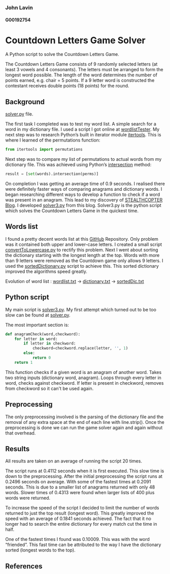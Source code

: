 ### John Lavin
#### G00192754

# Countdown Letters Game Solver
A Python script to solve the Countdown Letters Game. 

The Countdown Letters Game consists of 9 randomly selected letters (at least 3 vowels and 4 consonants). The letters must be arranged to form the longest word possible. The length of the word determines the number of points earned, e.g. chair = 5 points. If a 9 letter word is constructed the contestant receives double points (18 points) for the round.  


## Background
[solver.py][4] file.

The first task I completed was to test my word list. A simple search for a word in my dictionary file. 
I used a script I got online at [wordlistTester][1]. 
My next step was to research Python’s built in iterator module [itertools][2]. This is where I learned of the permutations function:
```python
from itertools import permutations
```
Next step was to compare my list of permutations to actual words from my dictionary file. This was achieved using Python’s [intersection][3] method: 
```python
result = [set(words).intersection(perms)]
```
On completion I was getting an average time of 0.9 seconds. I realised there were definitely faster ways of comparing anagrams and dictionary words. I began researching different ways to develop a function to check if a word was present in an anagram. This lead to my discovery of [STEALTHCOPTER Blog][5]. I developed [solver3.py][6] from this blog. Solver3.py is the python script which solves the Countdown Letters Game in the quickest time. 




## Words list
I found a pretty decent words list at this [GitHub][7] Repository. Only problem was it contained both upper and lower-case letters. I created a small script [convertToLowercase.py][8] to rectify this problem. Next I went about sorting the dictionary starting with the longest length at the top. Words with more than 9 letters were removed as the Countdown game only allows 9 letters. I used the [sortedDictionary.py][9] script to achieve this. This sorted dictionary improved the algorithms speed greatly. 

Evolution of word list : [wordlist.txt][10] -> [dictionary.txt][11] -> [sortedDic.txt][12]


## Python script
My main script is [solver3.py][6]. My first attempt which turned out to be too slow can be found at [solver.py][4]. 

The most important section is:

```python
def anagramCheck(word,checkword):  
    for letter in word:  
        if letter in checkword:  
            checkword=checkword.replace(letter, '', 1)  
        else:  
            return 0  
    return 1  
```
This function checks if a given word is an anagram of another word. Takes two string inputs (dictionary word, anagram). Loops through every letter in word, checks against checkword. If letter is present in checkword, removes from checkword so it can't be used again.


## Preprocessing
The only preprocessing involved is the parsing of the dictionary file and the removal of any extra space at the end of each line with line.strip().
Once the preprocessing is done we can run the game solver again and again without that overhead.



## Results
All results are taken on an average of running the script 20 times.

The script runs at 0.4112 seconds when it is first executed. This slow time is down to the preprocessing. After the initial preprocessing the script runs at 0.2496 seconds on average. With some of the fastest times at 0.2091 seconds. This is due to a smaller list of anagrams returned with only 48 words. Slower times of 0.4313 were found when larger lists of 400 plus words were returned.

To increase the speed of the script I decided to limit the number of words returned to just the top result (longest word). This greatly improved the speed with an average of 0.1841 seconds achieved. The fact that it no longer had to search the entire dictionary for every match cut the time in half. 

One of the fastest times I found was 0.10009. This was with the word “friended”. This fast time can be attributed to the way I have the dictionary sorted (longest words to the top).



## References
[1]: https://github.com/YesManKablam/CountdownConundrumSolver/blob/master/solver.py
[2]: https://docs.python.org/2/library/itertools.html 
[3]: http://stackoverflow.com/questions/1388818/how-can-i-compare-two-lists-in-python-and-return-matches
[4]: https://github.com/JnLvn/Countdown-Letter-Game/blob/master/solver.py
[5]: http://www.stealthcopter.com/blog/2009/11/python-anagram-solver/
[6]: https://github.com/JnLvn/Countdown-Letter-Game/blob/master/solver3.py
[7]: https://github.com/dwyl/english-words/blob/master/words2.txt
[8]: https://github.com/JnLvn/Countdown-Letter-Game/blob/master/convertToLowercase.py
[9]: https://github.com/JnLvn/Countdown-Letter-Game/blob/master/sortedDictionary.py
[10]: https://github.com/JnLvn/Countdown-Letter-Game/blob/master/wordlist.txt
[11]: https://github.com/JnLvn/Countdown-Letter-Game/blob/master/dictionary.txt
[12]: https://github.com/JnLvn/Countdown-Letter-Game/blob/master/sortedDic.txt


